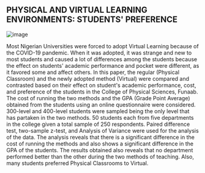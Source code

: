 ## PHYSICAL AND VIRTUAL LEARNING ENVIRONMENTS: STUDENTS' PREFERENCE
 
 
 ![image](https://user-images.githubusercontent.com/105982006/229078661-4dcdd57a-ebad-48b0-b158-e84067f0444d.png)


Most Nigerian Universities were forced to adopt Virtual Learning because of the COVID-19 pandemic. When it was adopted, it was strange and new to most students and caused a lot of differences among the students because the effect on students' academic performance and pocket were different, as it favored some and affect others. In this paper, the regular (Physical Classroom) and the newly adopted method (Virtual) were compared and contrasted based on their effect on student's academic performance, cost, and preference of the students in the College of Physical Sciences, Funaab. The cost of running the two methods and the GPA (Grade Point Average) obtained from the students using an online questionnaire were considered. 300-level and 400-level students were sampled being the only level that has partaken in the two methods. 50 students each from five departments in the college given a total sample of 250 respondents. Paired difference test, two-sample z-test, and Analysis of Variance were used for the analysis of the data. The analysis reveals that there is a significant difference in the cost of running the methods and also shows a significant difference in the GPA of the students. The results obtained also reveals that no department performed better than the other during the two methods of teaching. Also, many students preferred Physical Classrooms to Virtual. 
